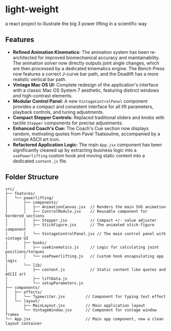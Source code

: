 # light-weight
a react project to illustrate the big 3 power lifting in a scientific way

## Features

*   **Refined Animation Kinematics:** The animation system has been re-architected for improved biomechanical accuracy and maintainability. The animation solver now directly outputs joint angle changes, which are then processed by a dedicated kinematics engine. The Bench Press now features a correct J-curve bar path, and the Deadlift has a more realistic vertical bar path.
*   **Vintage Mac OS UI:** Complete redesign of the application's interface with a classic Mac OS System 7 aesthetic, featuring distinct windows and high-contrast elements.
*   **Modular Control Panel:** A new `VintageControlPanel` component provides a compact and consistent interface for all lift parameters, playback controls, and tuning adjustments.
*   **Compact Stepper Controls:** Replaced traditional sliders and knobs with tactile `Stepper` components for precise adjustments.
*   **Enhanced Coach's Cue:** The Coach's Cue section now displays random, motivating quotes from Pavel Tsatsouline, accompanied by a vintage ASCII art icon.
*   **Refactored Application Logic:** The main `App.jsx` component has been significantly cleaned up by extracting business logic into a `usePowerlifting` custom hook and moving static content into a dedicated `content.js` file.

## Folder Structure

```
src/
├── features/
│   └── powerlifting/
│       ├── components/
│       │   ├── AnimationCanvas.jsx  // Renders the main SVG animation
│       │   ├── ControlModule.jsx    // Reusable component for bordered sections
│       │   ├── Stepper.jsx          // Compact +/- value adjuster
│       │   ├── StickFigure.jsx      // The animated stick-figure component
│       │   └── VintageControlPanel.jsx // The main control panel with vintage UI
│       ├── hooks/
│       │   ├── useKinematics.js     // Logic for calculating joint positions/torques
│       │   └── usePowerlifting.js   // Custom hook encapsulating app logic
│       └── lib/
│           ├── content.js           // Static content like quotes and ASCII art
│           ├── liftData.js
│           └── setupParameters.js
├── components/
│   ├── effects/
│   │   └── Typewriter.jsx         // Component for typing text effect
│   └── layout/
│       ├── MainLayout.jsx         // Main application layout
│       └── VintageWindow.jsx      // Component for vintage window frames
└── App.jsx                        // Main app component, now a clean layout container
```